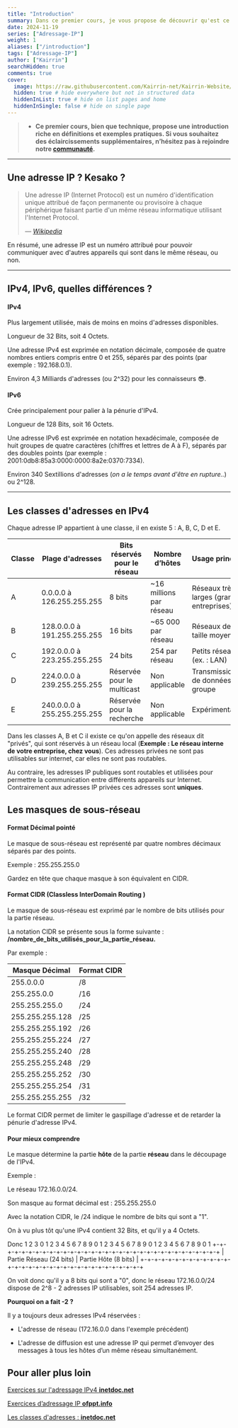 ```yaml
---
title: "Introduction"
summary: Dans ce premier cours, je vous propose de découvrir qu'est ce qu'est l'adressage ip, ses usages etc.
date: 2024-11-19
series: ["Adressage-IP"]
weight: 1
aliases: ["/introduction"]
tags: ["Adressage-IP"]
author: ["Kairrin"]
searchHidden: true
comments: true
cover:
  image: https://raw.githubusercontent.com/Kairrin-net/Kairrin-Website/refs/heads/main/content/posts/adressage-ip/media/introduction.svg
  hidden: true # hide everywhere but not in structured data
  hiddenInList: true # hide on list pages and home
  hiddenInSingle: false # hide on single page
---
```


> - **Ce premier cours, bien que technique, propose une introduction riche en définitions et exemples pratiques. Si vous souhaitez des     éclaircissements supplémentaires, n’hésitez pas à rejoindre notre [communauté](https://discord.gg/MsAScXtavf).**

---

## Une adresse IP ? Kesako ?

> Une adresse IP (Internet Protocol) est un numéro d'identification unique attribué de façon permanente ou provisoire à chaque périphérique faisant partie d'un même réseau informatique utilisant l'Internet Protocol. 
>
> — <cite>[Wikipedia](https://fr.wikipedia.org/wiki/Adresse_IP)</cite>

En résumé, une adresse IP est un numéro attribué pour pouvoir communiquer avec d'autres appareils qui sont dans le même réseau, ou non.

---

## IPv4, IPv6, quelles différences ? 

#### IPv4

Plus largement utilisée, mais de moins en moins d'adresses disponibles.

Longueur de 32 Bits, soit 4 Octets.

Une adresse IPv4 est exprimée en notation décimale, composée de quatre nombres entiers compris entre 0 et 255, séparés par des points (par exemple : 192.168.0.1).

Environ 4,3 Milliards d'adresses (ou 2^32) pour les connaisseurs 😎.

#### IPv6

Crée principalement pour palier à la pénurie d'IPv4.

Longueur de 128 Bits, soit 16 Octets.

Une adresse IPv6 est exprimée en notation hexadécimale, composée de huit groupes de quatre caractères (chiffres et lettres de A à F), séparés par des doubles points (par exemple : 2001:0db8:85a3:0000:0000:8a2e:0370:7334).

Environ 340 Sextillions d'adresses (*on a le temps avant d'être en rupture..*) ou 2^128.

---

## Les classes d'adresses en IPv4

Chaque adresse IP appartient à une classe, il en existe 5 : A, B, C, D et E. 

| **Classe** | **Plage d'adresses**       | **Bits réservés pour le réseau** | **Nombre d’hôtes**      | **Usage principal**                     |
|------------|-----------------------------|-----------------------------------|--------------------------|------------------------------------------|
| A          | 0.0.0.0 à 126.255.255.255  | 8 bits                           | ~16 millions par réseau | Réseaux très larges (grandes entreprises)|
| B          | 128.0.0.0 à 191.255.255.255| 16 bits                          | ~65 000 par réseau      | Réseaux de taille moyenne               |
| C          | 192.0.0.0 à 223.255.255.255| 24 bits                          | 254 par réseau          | Petits réseaux (ex. : LAN)              |
| D          | 224.0.0.0 à 239.255.255.255| Réservée pour le multicast       | Non applicable          | Transmission de données en groupe       |
| E          | 240.0.0.0 à 255.255.255.255| Réservée pour la recherche       | Non applicable          | Expérimentation                         |

Dans les classes A, B et C il existe ce qu'on appelle des réseaux dit "privés", qui sont réservés à un réseau local (**Exemple : Le réseau interne de votre entreprise, chez vous**). Ces adresses privées ne sont pas utilisables sur internet, car elles ne sont pas routables.

Au contraire, les adresses IP publiques sont routables et utilisées pour permettre la communication entre différents appareils sur Internet. Contrairement aux adresses IP privées ces adresses sont **uniques**.

## Les masques de sous-réseau

#### Format Décimal pointé

Le masque de sous-réseau est représenté par quatre nombres décimaux séparés par des points.

Exemple : 255.255.255.0 

Gardez en tête que chaque masque à son équivalent en CIDR.

#### Format CIDR (Classless InterDomain Routing )

Le masque de sous-réseau est exprimé par le nombre de bits utilisés pour la partie réseau.

La notation CIDR se présente sous la forme suivante : **/nombre_de_bits_utilisés_pour_la_partie_réseau.**

Par exemple : 

| **Masque Décimal**      | **Format CIDR** |
|--------------------------|-----------------|
| 255.0.0.0               | /8              |
| 255.255.0.0             | /16             |
| 255.255.255.0           | /24             |
| 255.255.255.128         | /25             |
| 255.255.255.192         | /26             |
| 255.255.255.224         | /27             |
| 255.255.255.240         | /28             |
| 255.255.255.248         | /29             |
| 255.255.255.252         | /30             |
| 255.255.255.254         | /31             |
| 255.255.255.255         | /32             |

Le format CIDR permet de limiter le gaspillage d'adresse et de retarder la pénurie d'adresse IPv4.

#### Pour mieux comprendre

Le masque détermine la partie **hôte** de la partie **réseau** dans le découpage de l'IPv4.

Exemple : 

Le réseau 172.16.0.0/24.

Son masque au format décimal est : 255.255.255.0 

Avec la notation CIDR, le /24 indique le nombre de bits qui sont a "1".

On à vu plus tôt qu'une IPv4 contient 32 Bits, et qu'il y a 4 Octets.

Donc 
                     1                   2                   3 
 0 1 2 3 4 5 6 7 8 9 0 1 2 3 4 5 6 7 8 9 0 1 2 3 4 5 6 7 8 9 0 1 
+-+-+-+-+-+-+-+-+-+-+-+-+-+-+-+-+-+-+-+-+-+-+-+-+-+-+-+-+-+-+-+-+ 
|         Partie Réseau (24 bits)          |  Partie Hôte (8 bits) |
+-+-+-+-+-+-+-+-+-+-+-+-+-+-+-+-+-+-+-+-+-+-+-+-+-+-+-+-+-+-+-+-+

On voit donc qu'il y a 8 bits qui sont a "0", donc le réseau 172.16.0.0/24 dispose de 2^8 - 2 adresses IP utilisables, soit 254 adresses IP.

**Pourquoi on a fait -2 ?**

Il y a toujours deux adresses IPv4 réservées :

- L'adresse de réseau (172.16.0.0 dans l'exemple précédent)

- L'adresse de diffusion est une adresse IP qui permet d’envoyer des messages à tous les hôtes d’un même réseau simultanément. 

## Pour aller plus loin

[Exercices sur l'adressage IPv4 **inetdoc.net**](https://www.inetdoc.net/articles/adressage.ipv4/adressage.ipv4.exercises.html)

[Exercices d’adressage IP **ofppt.info**](https://ofppt.info/exercices-dadressage-ip/)

[Les classes d'adresses : **inetdoc.net**](https://www.inetdoc.net/articles/adressage.ipv4/adressage.ipv4.class.html)



